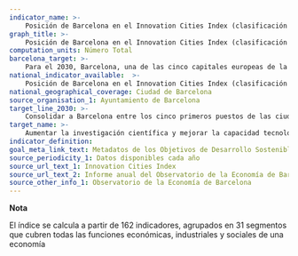 ```yaml
---
indicator_name: >-
    Posición de Barcelona en el Innovation Cities Index (clasificación europea)
graph_title: >-
    Posición de Barcelona en el Innovation Cities Index (clasificación europea)
computation_units: Número Total
barcelona_target: >-
    Para el 2030, Barcelona, una de las cinco capitales europeas de la ciencia y la innovación
national_indicator_available:  >-
    Posición de Barcelona en el Innovation Cities Index (clasificación europea)
national_geographical_coverage: Ciudad de Barcelona 
source_organisation_1: Ayuntamiento de Barcelona
target_line_2030: >-
    Consolidar a Barcelona entre los cinco primeros puestos de las ciudades europeas en el Innovation Cities Index
target_name: >-
    Aumentar la investigación científica y mejorar la capacidad tecnológica de los sectores industriales de todos los países, en particular los países en desarrollo, entre otros métodos, fomentando la innovación y aumentando sustancialmente, de aquí al 2030, el número de personas que trabajan en el campo de la investigación y el desarrollo por cada millón de habitantes, así como el gasto en investigación y desarrollo de los sectores público y privado
indicator_definition:
goal_meta_link_text: Metadatos de los Objetivos de Desarrollo Sostenible de las Naciones Unidas (pdf 894kB)
source_periodicity_1: Datos disponibles cada año
source_url_text_1: Innovation Cities Index
source_url_text_2: Informe anual del Observatorio de la Economía de Barcelona
source_other_info_1: Observatorio de la Economía de Barcelona
---
```

**Nota**

El índice se calcula a partir de 162 indicadores, agrupados en 31 segmentos que cubren todas las funciones económicas, industriales y sociales de una economía
